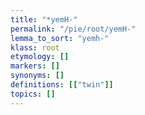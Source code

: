 ```yaml
---
title: "*yemH-"
permalink: "/pie/root/yemH-"
lemma_to_sort: "yemh-"
klass: root
etymology: []
markers: []
synonyms: []
definitions: [["twin"]]
topics: []
---
```

